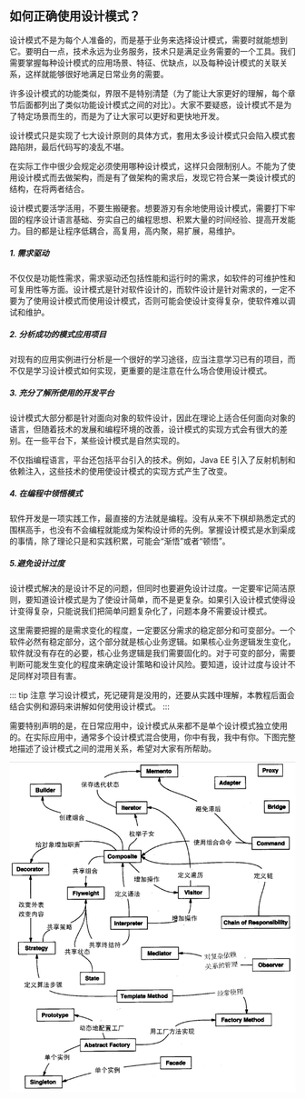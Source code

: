 ## 如何正确使用设计模式？

设计模式不是为每个人准备的，而是基于业务来选择设计模式，需要时就能想到它。要明白一点，技术永远为业务服务，技术只是满足业务需要的一个工具。我们需要掌握每种设计模式的应用场景、特征、优缺点，以及每种设计模式的关联关系，这样就能够很好地满足日常业务的需要。

许多设计模式的功能类似，界限不是特别清楚（为了能让大家更好的理解，每个章节后面都列出了类似功能设计模式之间的对比）。大家不要疑惑，设计模式不是为了特定场景而生的，而是为了让大家可以更好和更快地开发。

设计模式只是实现了七大设计原则的具体方式，套用太多设计模式只会陷入模式套路陷阱，最后代码写的凌乱不堪。

在实际工作中很少会规定必须使用哪种设计模式，这样只会限制别人。不能为了使用设计模式而去做架构，而是有了做架构的需求后，发现它符合某一类设计模式的结构，在将两者结合。

设计模式要活学活用，不要生搬硬套。想要游刃有余地使用设计模式，需要打下牢固的程序设计语言基础、夯实自己的编程思想、积累大量的时间经验、提高开发能力。目的都是让程序低耦合，高复用，高内聚，易扩展，易维护。
##### 1. 需求驱动
不仅仅是功能性需求，需求驱动还包括性能和运行时的需求，如软件的可维护性和可复用性等方面。设计模式是针对软件设计的，而软件设计是针对需求的，一定不要为了使用设计模式而使用设计模式，否则可能会使设计变得复杂，使软件难以调试和维护。
##### 2. 分析成功的模式应用项目
对现有的应用实例进行分析是一个很好的学习途径，应当注意学习已有的项目，而不仅是学习设计模式如何实现，更重要的是注意在什么场合使用设计模式。
##### 3. 充分了解所使用的开发平台
设计模式大部分都是针对面向对象的软件设计，因此在理论上适合任何面向对象的语言，但随着技术的发展和编程环境的改善，设计模式的实现方式会有很大的差别。在一些平台下，某些设计模式是自然实现的。

不仅指编程语言，平台还包括平台引入的技术。例如，Java EE 引入了反射机制和依赖注入，这些技术的使用使设计模式的实现方式产生了改变。
##### 4. 在编程中领悟模式
软件开发是一项实践工作，最直接的方法就是编程。没有从来不下棋却熟悉定式的围棋高手，也没有不会编程就能成为架构设计师的先例。掌握设计模式是水到渠成的事情，除了理论只是和实践积累，可能会“渐悟”或者“顿悟”。
##### 5.避免设计过度
设计模式解决的是设计不足的问题，但同时也要避免设计过度。一定要牢记简洁原则，要知道设计模式是为了使设计简单，而不是更复杂。如果引入设计模式使得设计变得复杂，只能说我们把简单问题复杂化了，问题本身不需要设计模式。

这里需要把握的是需求变化的程度，一定要区分需求的稳定部分和可变部分。一个软件必然有稳定部分，这个部分就是核心业务逻辑。如果核心业务逻辑发生变化，软件就没有存在的必要，核心业务逻辑是我们需要固化的。对于可变的部分，需要判断可能发生变化的程度来确定设计策略和设计风险。要知道，设计过度与设计不足同样对项目有害。

::: tip 注意
学习设计模式，死记硬背是没用的，还要从实践中理解，本教程后面会结合实例和源码来讲解如何使用设计模式。
:::

需要特别声明的是，在日常应用中，设计模式从来都不是单个设计模式独立使用的。在实际应用中，通常多个设计模式混合使用，你中有我，我中有你。下图完整地描述了设计模式之间的混用关系，希望对大家有所帮助。

![](../static/5-201123151944949.png)